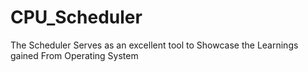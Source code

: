 # CPU_Scheduler
The Scheduler Serves as an excellent tool to Showcase the Learnings gained From Operating System
